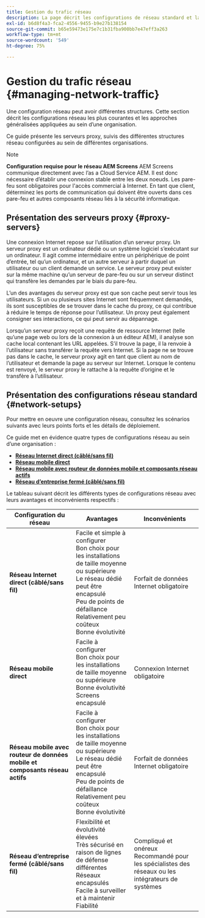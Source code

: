 ```yaml
---
title: Gestion du trafic réseau
description: La page décrit les configurations de réseau standard et la gestion du trafic réseau.
exl-id: b6d8f4a3-fca2-4556-9455-b9e27b138154
source-git-commit: b65e59473e175e7c1b31fba900bb7e47eff3a263
workflow-type: tm+mt
source-wordcount: '549'
ht-degree: 75%

---
```


# Gestion du trafic réseau {#managing-network-traffic}

Une configuration réseau peut avoir différentes structures. Cette section décrit les configurations réseau les plus courantes et les approches généralisées appliquées au sein d’une organisation.

Ce guide présente les serveurs proxy, suivis des différentes structures réseau configurées au sein de différentes organisations.

>[!NOTE]
>**Configuration requise pour le réseau AEM Screens**
>AEM Screens communique directement avec l’as a Cloud Service AEM. Il est donc nécessaire d’établir une connexion stable entre les deux noeuds. Les pare-feu sont obligatoires pour l&#39;accès commercial à Internet. En tant que client, déterminez les ports de communication qui doivent être ouverts dans ces pare-feu et autres composants réseau liés à la sécurité informatique.

## Présentation des serveurs proxy {#proxy-servers}

Une connexion Internet repose sur l’utilisation d’un serveur proxy. Un serveur proxy est un ordinateur dédié ou un système logiciel s’exécutant sur un ordinateur. Il agit comme intermédiaire entre un périphérique de point d’entrée, tel qu’un ordinateur, et un autre serveur à partir duquel un utilisateur ou un client demande un service. Le serveur proxy peut exister sur la même machine qu’un serveur de pare-feu ou sur un serveur distinct qui transfère les demandes par le biais du pare-feu.

L’un des avantages du serveur proxy est que son cache peut servir tous les utilisateurs. Si un ou plusieurs sites Internet sont fréquemment demandés, ils sont susceptibles de se trouver dans le cache du proxy, ce qui contribue à réduire le temps de réponse pour l’utilisateur. Un proxy peut également consigner ses interactions, ce qui peut servir au dépannage.

Lorsqu’un serveur proxy reçoit une requête de ressource Internet (telle qu’une page web ou lors de la connexion à un éditeur AEM), il analyse son cache local contenant les URL appelées. S’il trouve la page, il la renvoie à l’utilisateur sans transférer la requête vers Internet. Si la page ne se trouve pas dans le cache, le serveur proxy agit en tant que client au nom de l’utilisateur et demande la page au serveur sur Internet. Lorsque le contenu est renvoyé, le serveur proxy le rattache à la requête d’origine et le transfère à l’utilisateur.

## Présentation des configurations réseau standard {#network-setups}

Pour mettre en oeuvre une configuration réseau, consultez les scénarios suivants avec leurs points forts et les détails de déploiement.

Ce guide met en évidence quatre types de configurations réseau au sein d’une organisation :

* **[Réseau Internet direct (câblé/sans fil)](/help/using/direct-internet-network.md)**
* **[Réseau mobile direct](/help/using/mobile-network.md)**
* **[Réseau mobile avec routeur de données mobile et composants réseau actifs](/help/using/mobile-network-router.md)**
* **[Réseau d’entreprise fermé (câblé/sans fil)](/help/using/enclosed-corporate-network.md)**

Le tableau suivant décrit les différents types de configurations réseau avec leurs avantages et inconvénients respectifs :

| Configuration du réseau | Avantages | Inconvénients |
|--- |--- |--- |
| **Réseau Internet direct (câblé/sans fil)** | Facile et simple à configurer<br>Bon choix pour les installations de taille moyenne ou supérieure<br>Le réseau dédié peut être encapsulé<br>Peu de points de défaillance<br>Relativement peu coûteux<br>Bonne évolutivité | Forfait de données Internet obligatoire |
| **Réseau mobile direct** | Facile à configurer<br>Bon choix pour les installations de taille moyenne ou supérieure<br>Bonne évolutivité<br>Screens encapsulé | Connexion Internet obligatoire |
| **Réseau mobile avec routeur de données mobile et composants réseau actifs** | Facile à configurer<br>Bon choix pour les installations de taille moyenne ou supérieure<br>Le réseau dédié peut être encapsulé<br>Peu de points de défaillance<br>Relativement peu coûteux<br>Bonne évolutivité | Forfait de données Internet obligatoire |
| **Réseau d’entreprise fermé (câblé/sans fil)** | Flexibilité et évolutivité élevées<br>Très sécurisé en raison de lignes de défense différentes<br>Réseaux encapsulés<br>Facile à surveiller et à maintenir<br>Fiabilité | Compliqué et onéreux<br>Recommandé pour les spécialistes des réseaux ou les intégrateurs de systèmes |
